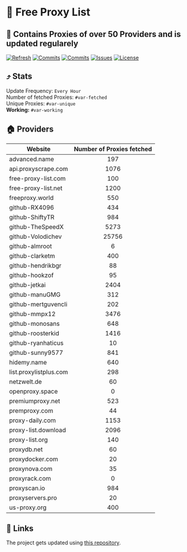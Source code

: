 # 🎉 Free Proxy List 

## 🚀 Contains Proxies of over 50 Providers and is updated regularely

[![Refresh](https://github.com/saschazesiger/Free-Proxies/actions/workflows/update.yml/badge.svg)](https://github.com/saschazesiger/Free-Proxies/actions/workflows/update.yml)
[![Commits](https://img.shields.io/github/last-commit/saschazesiger/Free-Proxies?style=flat&logo=github)](https://github.com/saschazesiger/Free-Proxies/commits/main)
[![Commits](https://img.shields.io/github/commit-activity/w/saschazesiger/Free-Proxies?style=flat&logo=github)](https://github.com/saschazesiger/Free-Proxies/commits/main)
[![Issues](https://img.shields.io/github/issues/saschazesiger/Free-Proxies?style=flat&logo=github)](https://github.com/saschazesiger/Free-Proxies/issues)
[![License](https://img.shields.io/github/license/saschazesiger/Free-Proxies?style=flat&logo=github)](https://github.com/saschazesiger/Free-Proxies/blob/main/LICENSE)

## ⤴️ Stats

Update Frequency: ```Every Hour```\
Number of fetched Proxies: ```#var-fetched```\
Unique Proxies: ```#var-unique```\
**Working:** ```#var-working```

## 🏠 Providers
| Website  | Number of Proxies fetched |
| ------------- |:-------------:|
|advanced.name|197
api.proxyscrape.com|1076
free-proxy-list.com|100
free-proxy-list.net|1200
freeproxy.world|550
github-RX4096|434
github-ShiftyTR|984
github-TheSpeedX|5273
github-Volodichev|25756
github-almroot|6
github-clarketm|400
github-hendrikbgr|88
github-hookzof|95
github-jetkai|2404
github-manuGMG|312
github-mertguvencli|202
github-mmpx12|3476
github-monosans|648
github-roosterkid|1416
github-ryanhaticus|10
github-sunny9577|841
hidemy.name|640
list.proxylistplus.com|298
netzwelt.de|60
openproxy.space|0
premiumproxy.net|523
premproxy.com|44
proxy-daily.com|1153
proxy-list.download|2096
proxy-list.org|140
proxydb.net|60
proxydocker.com|20
proxynova.com|35
proxyrack.com|0
proxyscan.io|984
proxyservers.pro|20
us-proxy.org|400


## 🔗 Links

The project gets updated using [this repository](https://github.com/saschazesiger/Proxy-Grabber-and-Checker).
